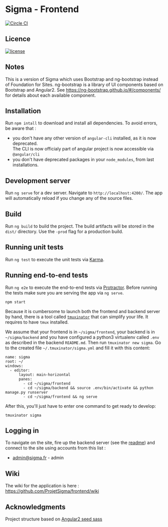 # Sigma - Frontend

[![Circle CI](https://circleci.com/gh/ProjetSigma/frontend.svg?style=svg)](https://circleci.com/gh/ProjetSigma/frontend)

## Licence
<a href="https://github.com/ProjetSigma/frontend/blob/master/LICENSE.md">
<img src="https://img.shields.io/badge/license-GNU%20Affero%20General%20Public%20License%20%28AGPL%29%20v3.0-blue.svg" alt="license" />
</a>

## Notes

This is a version of Sigma which uses Bootstrap and ng-bootstrap instead of Foundation for Sites.
ng-bootstrap is a library of UI components based on Bootstrap and Angular2.
See https://ng-bootstrap.github.io/#/components/ for details about each available component.


## Installation

Run `npm intall` to download and install all dependencies.
To avoid errors, be aware that :
* you don't have any other version of `angular-cli` installed, as it is now deprecated.  
The CLI is now officialy part of angular project is now accessible via `@angular/cli`
* you don't have deprecated packages in your `node_modules`, from last installations.

## Development server

Run `ng serve` for a dev server. Navigate to `http://localhost:4200/`. The app will automatically reload if you change any of the source files.

## Build

Run `ng build` to build the project. The build artifacts will be stored in the `dist/` directory. Use the `-prod` flag for a production build.

## Running unit tests

Run `ng test` to execute the unit tests via [Karma](https://karma-runner.github.io).

## Running end-to-end tests

Run `ng e2e` to execute the end-to-end tests via [Protractor](http://www.protractortest.org/).
Before running the tests make sure you are serving the app via `ng serve`.
```
npm start
```

Because it is cumbersome to launch both the frontend and backend server by hand, there is a tool called [`tmuxinator`](https://github.com/tmuxinator/tmuxinator) that can simplify your life. It requires to have `tmux` installed.

We assume that your frontend is in `~/sigma/frontend`, your backend is in `~/sigma/backend` and you have configured a python3 virtualenv called `.env` as described in the backend `README.md`. Then run `tmuxinator new sigma`. Go to the created file `~/.tmuxinator/sigma.yml` and fill it with this content:
```
name: sigma
root: ~/
windows:
  - editor:
      layout: main-horizontal
      panes:
        - cd ~/sigma/frontend
        - cd ~/sigma/backend && source .env/bin/activate && python manage.py runserver
        - cd ~/sigma/frontend && ng serve
```

After this, you'll just have to enter one command to get ready to develop:
```
tmuxinator sigma
```

## Logging in

To navigate on the site, fire up the backend server (see the [readme](https://github.com/ProjetSigma/backend)) and connect to the site using accounts from this list :
* admin@sigma.fr - admin

## Wiki
The wiki for the application is here : https://github.com/ProjetSigma/frontend/wiki

## Acknowledgments
Project structure based on [Angular2 seed sass](https://github.com/archfirst/angular2-seed-sass)
